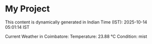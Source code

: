 # My Project

This content is dynamically generated in Indian Time (IST): 2025-10-14 05:01:14 IST


Current Weather in Coimbatore:
Temperature: 23.88 °C
Condition: mist
